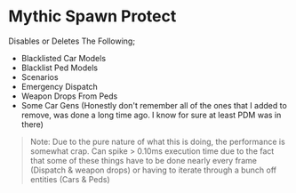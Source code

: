 # Mythic Spawn Protect
Disables or Deletes The Following;
* Blacklisted Car Models
* Blacklist Ped Models
* Scenarios
* Emergency Dispatch
* Weapon Drops From Peds
* Some Car Gens (Honestly don't remember all of the ones that I added to remove, was done a long time ago. I know for sure at least PDM was in there)

> Note: Due to the pure nature of what this is doing, the performance is somewhat crap. Can spike > 0.10ms execution time due to the fact that some of these things have to be done nearly every frame (Dispatch & weapon drops) or having to iterate through a bunch off entities (Cars & Peds)